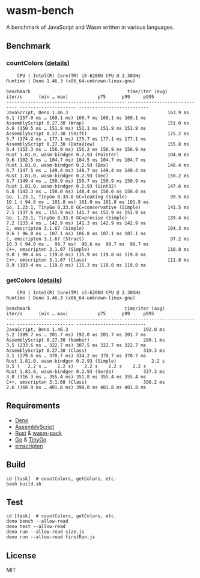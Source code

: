 # wasm-bench

A benchmark of JavaScript and Wasm written in various languages.

## Benchmark

### countColors ([details](countColors/details.md))

```
    CPU | Intel(R) Core(TM) i5-6200U CPU @ 2.30GHz
Runtime | Deno 1.46.3 (x86_64-unknown-linux-gnu)

benchmark                                    time/iter (avg)        iter/s      (min … max)           p75      p99     p995
-------------------------------------------- ----------------------------- --------------------- --------------------------
JavaScript, Deno 1.46.3                                     163.9 ms           6.1 (157.0 ms … 169.1 ms) 166.7 ms 169.1 ms 169.1 ms
AssemblyScript 0.27.30 (Wrap)                               151.0 ms           6.6 (150.5 ms … 151.9 ms) 151.1 ms 151.9 ms 151.9 ms
AssemblyScript 0.27.30 (Shift)                              175.2 ms           5.7 (174.2 ms … 177.1 ms) 175.7 ms 177.1 ms 177.1 ms
AssemblyScript 0.27.30 (DataView)                           155.8 ms           6.4 (152.3 ms … 156.9 ms) 156.2 ms 156.9 ms 156.9 ms
Rust 1.81.0, wasm-bindgen 0.2.93 (Pointer)                  104.0 ms           9.6 (102.5 ms … 104.7 ms) 104.5 ms 104.7 ms 104.7 ms
Rust 1.81.0, wasm-bindgen 0.2.93 (Box)                      148.4 ms           6.7 (147.5 ms … 149.4 ms) 148.7 ms 149.4 ms 149.4 ms
Rust 1.81.0, wasm-bindgen 0.2.93 (Vec)                      150.2 ms           6.7 (149.4 ms … 150.9 ms) 150.7 ms 150.9 ms 150.9 ms
Rust 1.81.0, wasm-bindgen 0.2.93 (Uint32)                   147.6 ms           6.8 (143.3 ms … 150.0 ms) 148.4 ms 150.0 ms 150.0 ms
Go, 1.23.1, TinyGo 0.33.0 GC=leaking (Simple)                99.5 ms          10.1 ( 94.6 ms … 101.8 ms) 101.0 ms 101.8 ms 101.8 ms
Go, 1.23.1, TinyGo 0.33.0 GC=conservative (Simple)          141.5 ms           7.1 (137.6 ms … 151.9 ms) 141.7 ms 151.9 ms 151.9 ms
Go, 1.23.1, TinyGo 0.33.0 GC=precise (Simple)               139.4 ms           7.2 (133.4 ms … 142.9 ms) 141.3 ms 142.9 ms 142.9 ms
C, emscripten 3.1.67 (Simple)                               104.3 ms           9.6 ( 96.8 ms … 107.1 ms) 106.8 ms 107.1 ms 107.1 ms
C, emscripten 3.1.67 (Struct)                                97.2 ms          10.3 ( 94.0 ms …  99.7 ms)  98.6 ms  99.7 ms  99.7 ms
C++, emscripten 3.1.67 (Simple)                             110.8 ms           9.0 ( 99.4 ms … 119.8 ms) 115.9 ms 119.8 ms 119.8 ms
C++, emscripten 3.1.67 (Class)                              111.8 ms           8.9 (103.4 ms … 119.0 ms) 115.3 ms 119.0 ms 119.0 ms
```

### getColors ([details](getColors/details.md))

```
    CPU | Intel(R) Core(TM) i5-6200U CPU @ 2.30GHz
Runtime | Deno 1.46.3 (x86_64-unknown-linux-gnu)

benchmark                                   time/iter (avg)        iter/s      (min … max)           p75      p99     p995
------------------------------------------- ----------------------------- --------------------- --------------------------
JavaScript, Deno 1.46.3                            192.0 ms           5.2 (189.7 ms … 201.7 ms) 192.0 ms 201.7 ms 201.7 ms
AssemblyScript 0.27.30 (Number)                    286.1 ms           3.5 (233.6 ms … 322.7 ms) 307.5 ms 322.7 ms 322.7 ms
AssemblyScript 0.27.30 (Class)                     319.3 ms           3.1 (279.6 ms … 370.7 ms) 334.2 ms 370.7 ms 370.7 ms
Rust 1.81.0, wasm-bindgen 0.2.93 (Simple)             2.2 s           0.5 (   2.2 s …    2.2 s)    2.2 s    2.2 s    2.2 s
Rust 1.81.0, wasm-bindgen 0.2.93 (Serde)           337.3 ms           3.0 (316.3 ms … 355.4 ms) 351.8 ms 355.4 ms 355.4 ms
C++, emscripten 3.1.68 (Class)                     390.2 ms           2.6 (368.9 ms … 401.8 ms) 398.0 ms 401.8 ms 401.8 ms
```

## Requirements

- [Deno](https://github.com/denoland/deno)
- [AssemblyScript](https://github.com/AssemblyScript/assemblyscript)
- [Rust](https://github.com/rust-lang/rust) &
  [wasm-pack](https://github.com/rustwasm/wasm-pack)
- [Go](https://github.com/golang/go) &
  [TinyGo](https://github.com/tinygo-org/tinygo)
- [emscripten](https://github.com/emscripten-core/emscripten)

## Build

```
cd [task]  # countColors, getColors, etc.
bash build.sh
```

## Test

```
cd [task]  # countColors, getColors, etc.
deno bench --allow-read
deno test --allow-read
deno run --allow-read size.js
deno run --allow-read firstRun.js
```

## License

MIT
